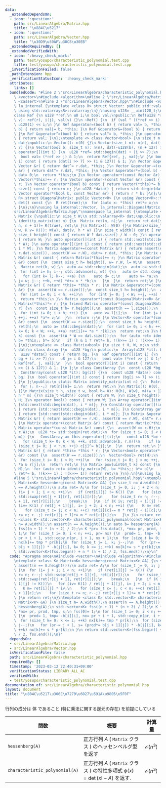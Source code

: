 ```yaml
---
data:
  _extendedDependsOn:
  - icon: ':question:'
    path: src/LinearAlgebra/Matrix.hpp
    title: "\u884C\u5217"
  - icon: ':question:'
    path: src/LinearAlgebra/Vector.hpp
    title: "\u30D9\u30AF\u30C8\u30EB"
  _extendedRequiredBy: []
  _extendedVerifiedWith:
  - icon: ':heavy_check_mark:'
    path: test/yosupo/characteristic_polynomial.test.cpp
    title: test/yosupo/characteristic_polynomial.test.cpp
  _isVerificationFailed: false
  _pathExtension: hpp
  _verificationStatusIcon: ':heavy_check_mark:'
  attributes:
    links: []
  bundledCode: "#line 2 \"src/LinearAlgebra/characteristic_polynomial.hpp\"\n#include\
    \ <vector>\n#include <algorithm>\n#line 2 \"src/LinearAlgebra/Matrix.hpp\"\n#include\
    \ <cassert>\n#line 2 \"src/LinearAlgebra/Vector.hpp\"\n#include <valarray>\nnamespace\
    \ la_internal {\ntemplate <class R> struct Vector: public std::valarray<R> {\n\
    \ using std::valarray<R>::valarray;\n};\nusing u128= __uint128_t;\nusing u8= uint8_t;\n\
    class Ref {\n u128 *ref;\n u8 i;\n bool val;\npublic:\n Ref(u128 *r, u8 j, bool\
    \ v): ref(r), i(j), val(v) {}\n ~Ref() {\n  if (val ^ ((*ref >> i) & 1)) *ref^=\
    \ u128(1) << i;\n }\n Ref &operator=(bool b) { return val= b, *this; }\n Ref &operator|=(bool\
    \ b) { return val|= b, *this; }\n Ref &operator&=(bool b) { return val&= b, *this;\
    \ }\n Ref &operator^=(bool b) { return val^= b, *this; }\n operator bool() const\
    \ { return val; }\n};\ntemplate <> class Vector<bool> {\n size_t n;\n std::valarray<u128>\
    \ dat;\npublic:\n Vector(): n(0) {}\n Vector(size_t n): n(n), dat((n + 127) >>\
    \ 7) {}\n Vector(bool b, size_t n): n(n), dat(-u128(b), (n + 127) >> 7) {}\n Ref\
    \ operator[](int i) {\n  u128 *ref= std::begin(dat) + (i >> 7);\n  u8 j= i & 127;\n\
    \  bool val= (*ref >> j) & 1;\n  return Ref{ref, j, val};\n }\n bool operator[](int\
    \ i) const { return (dat[i >> 7] >> (i & 127)) & 1; }\n Vector &operator+=(const\
    \ Vector &r) { return dat^= r.dat, *this; }\n Vector &operator-=(const Vector\
    \ &r) { return dat^= r.dat, *this; }\n Vector &operator*=(bool b) {\n  if (!b)\
    \ dat= 0;\n  return *this;\n }\n Vector operator+(const Vector &r) const { return\
    \ Vector(*this)+= r; }\n Vector operator-(const Vector &r) const { return Vector(*this)-=\
    \ r; }\n Vector operator*(bool b) const { return Vector(*this)*= b; }\n size_t\
    \ size() const { return n; }\n u128 *data() { return std::begin(dat); }\n friend\
    \ Vector operator*(bool b, const Vector &r) { return r * b; }\n};\ntemplate <class\
    \ R> struct DiagonalMatrix: public Vector<R> {\n using Vector<R>::Vector;\n R\
    \ det() const {\n  R ret(true);\n  for (auto x: *this) ret*= x;\n  return ret;\n\
    \ }\n};\n}\nusing la_internal::Vector, la_internal::DiagonalMatrix;\n#line 4 \"\
    src/LinearAlgebra/Matrix.hpp\"\nnamespace la_internal {\ntemplate <class R> class\
    \ Matrix {\npublic:\n size_t W;\n std::valarray<R> dat;\npublic:\n static Matrix\
    \ identity_matrix(int n) {\n  Matrix ret(n, n);\n  return ret.dat[std::slice(0,\
    \ n, n + 1)]= R(true), ret;\n }\n Matrix(): W(0) {}\n Matrix(size_t h, size_t\
    \ w, R v= R()): W(w), dat(v, h * w) {}\n size_t width() const { return W; }\n\
    \ size_t height() const { return W ? dat.size() / W : 0; }\n operator bool() const\
    \ { return W; }\n auto operator[](int i) { return std::next(std::begin(dat), i\
    \ * W); }\n auto operator[](int i) const { return std::next(std::cbegin(dat),\
    \ i * W); }\n Matrix &operator+=(const Matrix &r) { return assert(dat.size() ==\
    \ r.dat.size()), assert(W == r.W), dat+= r.dat, *this; }\n Matrix operator+(const\
    \ Matrix &r) const { return Matrix(*this)+= r; }\n Matrix operator*(const Matrix\
    \ &r) const {\n  const size_t h= height(), w= r.W, l= W;\n  assert(l == r.height());\n\
    \  Matrix ret(h, w);\n  auto a= std::cbegin(dat);\n  auto c= std::begin(ret.dat);\n\
    \  for (int i= h; i--; std::advance(c, w)) {\n   auto b= std::cbegin(r.dat);\n\
    \   for (int k= l; k--; ++a) {\n    auto d= c;\n    auto v= *a;\n    for (int\
    \ j= w; j--; ++b, ++d) *d+= v * *b;\n   }\n  }\n  return ret;\n }\n Matrix &operator*=(const\
    \ Matrix &r) { return *this= *this * r; }\n Matrix &operator*=(const DiagonalMatrix<R>\
    \ &r) {\n  assert(W == r.size());\n  const size_t h= height();\n  auto a= std::begin(dat);\n\
    \  for (int i= 0; i < h; ++i)\n   for (int j= 0; j < W; ++j, ++a) *a*= r[j];\n\
    \  return *this;\n }\n Matrix operator*(const DiagonalMatrix<R> &r) const { return\
    \ Matrix(*this)*= r; }\n friend Matrix operator*(const DiagonalMatrix<R> &l, Matrix\
    \ r) {\n  const size_t h= r.height();\n  assert(h == l.size());\n  auto a= std::begin(r.dat);\n\
    \  for (int i= 0; i < h; ++i) {\n   auto v= l[i];\n   for (int j= 0; j < r.W;\
    \ ++j, ++a) *a*= v;\n  }\n  return r;\n }\n Vector<R> operator*(const Vector<R>\
    \ &r) const {\n  assert(W == r.size());\n  const size_t h= height();\n  Vector<R>\
    \ ret(h);\n  auto a= std::cbegin(dat);\n  for (int i= 0; i < h; ++i)\n   for (int\
    \ k= 0; k < W; ++k, ++a) ret[i]+= *a * r[k];\n  return ret;\n }\n Matrix pow(uint64_t\
    \ k) const {\n  assert(W * W == dat.size());\n  for (auto ret= identity_matrix(W),\
    \ b= *this;; b*= b)\n   if (k & 1 ? ret*= b, !(k>>= 1) : !(k>>= 1)) return ret;\n\
    \ }\n};\ntemplate <> class Matrix<bool> {\n size_t H, W, m;\n std::valarray<u128>\
    \ dat;\n class Array {\n  u128 *bg;\n public:\n  Array(u128 *it): bg(it) {}\n\
    \  u128 *data() const { return bg; }\n  Ref operator[](int i) {\n   u128 *ref=\
    \ bg + (i >> 7);\n   u8 j= i & 127;\n   bool val= (*ref >> j) & 1;\n   return\
    \ Ref{ref, j, val};\n  }\n  bool operator[](int i) const { return (bg[i >> 7]\
    \ >> (i & 127)) & 1; }\n };\n class ConstArray {\n  const u128 *bg;\n public:\n\
    \  ConstArray(const u128 *it): bg(it) {}\n  const u128 *data() const { return\
    \ bg; }\n  bool operator[](int i) const { return (bg[i >> 7] >> (i & 127)) & 1;\
    \ }\n };\npublic:\n static Matrix identity_matrix(int n) {\n  Matrix ret(n, n);\n\
    \  for (; n--;) ret[n][n]= 1;\n  return ret;\n }\n Matrix(): H(0), W(0), m(0)\
    \ {}\n Matrix(size_t h, size_t w, bool b= 0): H(h), W(w), m((w + 127) >> 7), dat(-u128(b),\
    \ h * m) {}\n size_t width() const { return W; }\n size_t height() const { return\
    \ H; }\n operator bool() const { return W; }\n Array operator[](int i) { return\
    \ {std::next(std::begin(dat), i * m)}; }\n ConstArray operator[](int i) const\
    \ { return {std::next(std::cbegin(dat), i * m)}; }\n ConstArray get(int i) const\
    \ { return {std::next(std::cbegin(dat), i * m)}; }\n Matrix &operator+=(const\
    \ Matrix &r) { return assert(H == r.H), assert(W == r.W), dat^= r.dat, *this;\
    \ }\n Matrix operator+(const Matrix &r) const { return Matrix(*this)+= r; }\n\
    \ Matrix operator*(const Matrix &r) const {\n  assert(W == r.H);\n  Matrix ret(H,\
    \ r.W);\n  u128 *c= std::begin(ret.dat);\n  for (size_t i= 0; i < H; ++i, std::advance(c,\
    \ m)) {\n   ConstArray a= this->operator[](i);\n   const u128 *b= std::cbegin(r.dat);\n\
    \   for (size_t k= 0; k < W; ++k, std::advance(b, r.m))\n    if (a[k])\n     for\
    \ (size_t j= 0; j < r.m; ++j) c[j]^= b[j];\n  }\n  return ret;\n }\n Matrix &operator*=(const\
    \ Matrix &r) { return *this= *this * r; }\n Vector<bool> operator*(const Vector<bool>\
    \ &r) const {\n  assert(W == r.size());\n  Vector<bool> ret(H);\n  auto a= std::cbegin(dat);\n\
    \  for (size_t i= 0; i < H; ++i)\n   for (size_t j= 0; j < m; ++j, ++a) ret[i]^=\
    \ *a & r[j];\n  return ret;\n }\n Matrix pow(uint64_t k) const {\n  assert(W ==\
    \ H);\n  for (auto ret= identity_matrix(W), b= *this;; b*= b)\n   if (k & 1 ?\
    \ ret*= b, !(k>>= 1) : !(k>>= 1)) return ret;\n }\n};\n}\nusing la_internal::Matrix;\n\
    #line 5 \"src/LinearAlgebra/characteristic_polynomial.hpp\"\ntemplate <class K>\
    \ Matrix<K> hessenberg(const Matrix<K> &A) {\n size_t n= A.width();\n assert(n\
    \ == A.height());\n auto ret= A;\n for (size_t j= 0, i; j + 2 < n; ++j) {\n  for\
    \ (i= j + 1; i < n; ++i)\n   if (ret[i][j] != K()) {\n    for (size_t r= n; r--;)\
    \ std::swap(ret[j + 1][r], ret[i][r]);\n    for (size_t r= n; r--;) std::swap(ret[r][j\
    \ + 1], ret[r][i]);\n    break;\n   }\n  if (K iv; ret[j + 1][j] != K())\n   for\
    \ (iv= K(1) / ret[j + 1][j], i= j + 2; i < n; ++i) {\n    K m= ret[i][j] * iv;\n\
    \    for (size_t c= j; c < n; ++c) ret[i][c]-= m * ret[j + 1][c];\n    for (size_t\
    \ r= n; r--;) ret[r][j + 1]+= m * ret[r][i];\n   }\n }\n return ret;\n}\ntemplate\
    \ <class K> std::vector<K> characteristic_polynomial(const Matrix<K> &A) {\n size_t\
    \ n= A.width();\n assert(n == A.height());\n auto b= hessenberg(A);\n std::vector<K>\
    \ fss((n + 1) * (n + 2) / 2);\n K *pr= fss.data(), *nx= pr, prod, tmp, s;\n fss[0]=\
    \ 1;\n for (size_t i= 0; i < n; ++i, pr= nx) {\n  prod= 1, tmp= -b[i][i], nx=\
    \ pr + i + 1, std::copy_n(pr, i + 1, nx + 1);\n  for (size_t k= 0; k <= i; ++k)\
    \ nx[k]+= tmp * pr[k];\n  for (size_t j= i, k; j--;)\n   for (pr-= j + 1, s= (prod*=\
    \ b[j + 1][j]) * -b[j][i], k= 0; k <= j; ++k) nx[k]+= s * pr[k];\n }\n return\
    \ std::vector<K>(fss.begin() + n * (n + 1) / 2, fss.end());\n}\n"
  code: "#pragma once\n#include <vector>\n#include <algorithm>\n#include \"src/LinearAlgebra/Matrix.hpp\"\
    \ntemplate <class K> Matrix<K> hessenberg(const Matrix<K> &A) {\n size_t n= A.width();\n\
    \ assert(n == A.height());\n auto ret= A;\n for (size_t j= 0, i; j + 2 < n; ++j)\
    \ {\n  for (i= j + 1; i < n; ++i)\n   if (ret[i][j] != K()) {\n    for (size_t\
    \ r= n; r--;) std::swap(ret[j + 1][r], ret[i][r]);\n    for (size_t r= n; r--;)\
    \ std::swap(ret[r][j + 1], ret[r][i]);\n    break;\n   }\n  if (K iv; ret[j +\
    \ 1][j] != K())\n   for (iv= K(1) / ret[j + 1][j], i= j + 2; i < n; ++i) {\n \
    \   K m= ret[i][j] * iv;\n    for (size_t c= j; c < n; ++c) ret[i][c]-= m * ret[j\
    \ + 1][c];\n    for (size_t r= n; r--;) ret[r][j + 1]+= m * ret[r][i];\n   }\n\
    \ }\n return ret;\n}\ntemplate <class K> std::vector<K> characteristic_polynomial(const\
    \ Matrix<K> &A) {\n size_t n= A.width();\n assert(n == A.height());\n auto b=\
    \ hessenberg(A);\n std::vector<K> fss((n + 1) * (n + 2) / 2);\n K *pr= fss.data(),\
    \ *nx= pr, prod, tmp, s;\n fss[0]= 1;\n for (size_t i= 0; i < n; ++i, pr= nx)\
    \ {\n  prod= 1, tmp= -b[i][i], nx= pr + i + 1, std::copy_n(pr, i + 1, nx + 1);\n\
    \  for (size_t k= 0; k <= i; ++k) nx[k]+= tmp * pr[k];\n  for (size_t j= i, k;\
    \ j--;)\n   for (pr-= j + 1, s= (prod*= b[j + 1][j]) * -b[j][i], k= 0; k <= j;\
    \ ++k) nx[k]+= s * pr[k];\n }\n return std::vector<K>(fss.begin() + n * (n + 1)\
    \ / 2, fss.end());\n}"
  dependsOn:
  - src/LinearAlgebra/Matrix.hpp
  - src/LinearAlgebra/Vector.hpp
  isVerificationFile: false
  path: src/LinearAlgebra/characteristic_polynomial.hpp
  requiredBy: []
  timestamp: '2023-03-12 22:40:31+09:00'
  verificationStatus: LIBRARY_ALL_AC
  verifiedWith:
  - test/yosupo/characteristic_polynomial.test.cpp
documentation_of: src/LinearAlgebra/characteristic_polynomial.hpp
layout: document
title: "\u884C\u5217\u306E\u7279\u6027\u591A\u9805\u5F0F"
---
```

行列の成分は 体 であること (特に乗法に関する逆元の存在) を前提にしている

| 関数                           | 概要                                                                                 | 計算量              |
| ------------------------------ | ------------------------------------------------------------------------------------ | ------------------- |
| `hessenberg(A)`                | 正方行列 $A$ ( `Matrix` クラス ) のヘッセンベルグ型を返す                            | $\mathcal{O} (n^3)$ |
| `characteristic_polynomial(A)` | 正方行列 $A$ ( `Matrix` クラス ) の特性多項式 $\phi(x)=\det(x \mathrm{I}-A)$ を返す. | $\mathcal{O} (n^3)$ |

